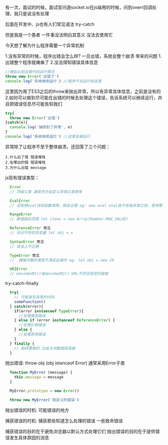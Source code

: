 有一次，面试的时候，面试官问道socket.io在js端用的时候，问到onerr回调处理，我只是说没有处理

后面在开发中、js也有人们常见语法 try-catch

但是我是一个愚者 一件事没法明白其意义 没法去使用它

今天想了解为什么程序需要一个异常机制

1.没有异常的时候，程序出错会怎么样?
  一旦出错，系统会整个崩溃
  带来的问题
  1.出错整个程序就瘫痪了
  2.没法得知错误具体信息

```js
//模拟以前出错代码运行情况
throw new Error('出错了') 
console.log('系统继续运行') //程序不会运行到这里 
```
这里因为用了ES3之后的throw来抛出异常，所以有异常具体信息，之前是没有的
2.如何可以做到尽可能在出错的时候去处理这个错误，告诉系统可以继续运行，并且把错误信息尽可能告知我们
```js
try{
  throw new Error('出错')
}catch(e){
  console.log('捕获到了异常', e)
} 
console.log('系统继续运行') //这里会被运行
```

异常除了让程序不至于整体崩溃，还回答了三个问题：

    1.什么出了错 错误堆栈
    2.在哪出的错 错误堆栈
    3.为什么出错 message

js现有错误类型：
```js
  Error 
  // 顶级父类 通常作为自定义异常父类使用

  EvalError 
  // 没有把eval当成函数调用，就会出错 eg: new eval eval由于性能非常之低，使用需要十分谨慎

  RangeError
  // 数值超出范围 let items = new Array(Number.MAX_VALUE)

  ReferenceError 常见
  // 访问不存在的变量 let obj = x

  SyntaxError 常见
  // 语法上不正确

  TypeError 常见
  //  被操作数的类型不满足此操作 eg: let obj = new 10

  URIError
  // encodeURI()或decodeURI() URL不符合规范时报错
```    

try-catch-finally
```js
  try{
    // 可能发生异常的代码
    someFunction()
  } catch(error){
    if(error instanceof TypeError){
      //处理类型错误
    } else if (error instanceof ReferenceError) {
      //处理引用错误
    } else {
      //处理其他错误
    }
  } finally {
    // 始终要做的 比如关闭数据库连接
  }
```

抛出错误: throw obj (obj istanceof Error) 通常采用Error子类
```js
  function MyError (message) {
    this.message = message
  }

  MyError.prototype = new Error()

  throw new MyError('我定义的错误')
```

抛出错误的时机:
可能错误的地方

捕获错误的时机:
捕获那些知道怎么处理的错误 一些致命错误



捕获错误的目的在于避免浏览器以默认方式处理它们
抛出错误的目的在于提供错误发生具体原因的消息